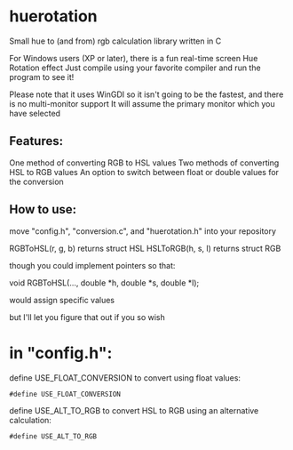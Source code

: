 # huerotation
Small hue to (and from) rgb calculation library written in C

For Windows users (XP or later), there is a fun real-time screen Hue Rotation effect
Just compile using your favorite compiler and run the program to see it! 

Please note that it uses WinGDI so it isn't going to be the fastest, and there is no multi-monitor support
It will assume the primary monitor which you have selected

## Features:

One method of converting RGB to HSL values
Two methods of converting HSL to RGB values
An option to switch between float or double values for the conversion 

## How to use:

move "config.h", "conversion.c", and "huerotation.h" into your repository

RGBToHSL(r, g, b) returns struct HSL
HSLToRGB(h, s, l) returns struct RGB

though you could implement pointers so that:

void RGBToHSL(..., double *h, double *s, double *l);

would assign specific values

but I'll let you figure that out if you so wish

# in "config.h":

define USE_FLOAT_CONVERSION to convert using float values:
```
#define USE_FLOAT_CONVERSION
```
define USE_ALT_TO_RGB to convert HSL to RGB using an alternative calculation:
```
#define USE_ALT_TO_RGB
```
